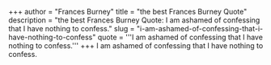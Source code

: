 +++
author = "Frances Burney"
title = "the best Frances Burney Quote"
description = "the best Frances Burney Quote: I am ashamed of confessing that I have nothing to confess."
slug = "i-am-ashamed-of-confessing-that-i-have-nothing-to-confess"
quote = '''I am ashamed of confessing that I have nothing to confess.'''
+++
I am ashamed of confessing that I have nothing to confess.
